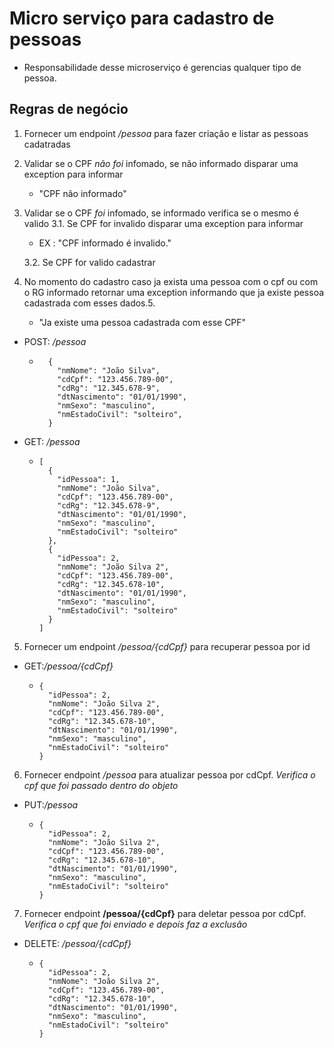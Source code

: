 # Micro serviço para cadastro de pessoas
- Responsabilidade desse microserviço é gerencias qualquer tipo de pessoa.

## Regras de negócio
1. Fornecer um endpoint */pessoa* para fazer criação e listar as pessoas cadatradas
2. Validar se o CPF *não foi* infomado, se não informado disparar uma exception para informar 
    - "CPF não informado"
3. Validar se o CPF *foi* infomado, se informado verifica se o mesmo é valido
    3.1. Se CPF for invalido disparar uma exception para informar 
	  - EX : "CPF informado é invalido."
	  
    3.2. Se CPF for valido cadastrar
4. No momento do cadastro caso ja exista uma pessoa com o cpf ou com o RG informado retornar uma exception informando que ja existe pessoa cadastrada com esses dados.5. 
    - "Ja existe uma pessoa cadastrada com esse CPF"
 - POST: */pessoa*
    - ```
        {
          "nmNome": "João Silva",
          "cdCpf": "123.456.789-00",
          "cdRg": "12.345.678-9",
          "dtNascimento": "01/01/1990",
          "nmSexo": "masculino",
          "nmEstadoCivil": "solteiro",
        }
        ```
 - GET: */pessoa*
     -  ```
        [
          {
            "idPessoa": 1,
            "nmNome": "João Silva",
            "cdCpf": "123.456.789-00",
            "cdRg": "12.345.678-9",
            "dtNascimento": "01/01/1990",
            "nmSexo": "masculino",
            "nmEstadoCivil": "solteiro"
          },
          {
            "idPessoa": 2,
            "nmNome": "João Silva 2",
            "cdCpf": "123.456.789-00",
            "cdRg": "12.345.678-10",
            "dtNascimento": "01/01/1990",
            "nmSexo": "masculino",
            "nmEstadoCivil": "solteiro"
          }
        ]
        ```
5. Fornecer um endpoint */pessoa/{cdCpf}* para recuperar pessoa por id
 - GET:*/pessoa/{cdCpf}*
    - ```
      {
        "idPessoa": 2,
        "nmNome": "João Silva 2",
        "cdCpf": "123.456.789-00",
        "cdRg": "12.345.678-10",
        "dtNascimento": "01/01/1990",
        "nmSexo": "masculino",
        "nmEstadoCivil": "solteiro"
      }
        ```
6. Fornecer endpoint */pessoa* para atualizar pessoa por cdCpf. *Verifica o cpf que foi passado dentro do objeto*
 - PUT:*/pessoa*
    - ```
      {
        "idPessoa": 2,
        "nmNome": "João Silva 2",
        "cdCpf": "123.456.789-00",
        "cdRg": "12.345.678-10",
        "dtNascimento": "01/01/1990",
        "nmSexo": "masculino",
        "nmEstadoCivil": "solteiro"
      }
        ```
7. Fornecer endpoint **/pessoa/{cdCpf}** para deletar pessoa por cdCpf. *Verifica o cpf que foi enviado e depois faz a exclusão*
 - DELETE: */pessoa/{cdCpf}*
    - ```
      {
        "idPessoa": 2,
        "nmNome": "João Silva 2",
        "cdCpf": "123.456.789-00",
        "cdRg": "12.345.678-10",
        "dtNascimento": "01/01/1990",
        "nmSexo": "masculino",
        "nmEstadoCivil": "solteiro"
      }
        ```

